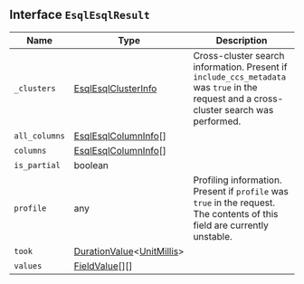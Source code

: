 ## Interface `EsqlEsqlResult`

| Name | Type | Description |
| - | - | - |
| `_clusters` | [EsqlEsqlClusterInfo](./EsqlEsqlClusterInfo.md) | Cross-cluster search information. Present if `include_ccs_metadata` was `true` in the request and a cross-cluster search was performed. |
| `all_columns` | [EsqlEsqlColumnInfo](./EsqlEsqlColumnInfo.md)[] | &nbsp; |
| `columns` | [EsqlEsqlColumnInfo](./EsqlEsqlColumnInfo.md)[] | &nbsp; |
| `is_partial` | boolean | &nbsp; |
| `profile` | any | Profiling information. Present if `profile` was `true` in the request. The contents of this field are currently unstable. |
| `took` | [DurationValue](./DurationValue.md)<[UnitMillis](./UnitMillis.md)> | &nbsp; |
| `values` | [FieldValue](./FieldValue.md)[][] | &nbsp; |
